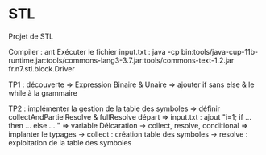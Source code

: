 # STL
Projet de STL

Compiler : 
    ant
Exécuter le fichier input.txt : 
    java -cp bin:tools/java-cup-11b-runtime.jar:tools/commons-lang3-3.7.jar:tools/commons-text-1.2.jar fr.n7.stl.block.Driver

TP1 : découverte => Expression Binaire & Unaire
=> ajouter if sans else & le while à la grammaire

TP2 : implémenter la gestion de la table des symboles
=> définir collectAndPartielResolve & fullResolve
départ => input.txt : ajout "i=1; if ... then ... else ... "
=> variable Délcaration -> collect, resolve, conditional
=> implanter le typages
-> collect : création table des symboles
-> resolve : exploitation de la table des symboles

